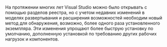 На протяжении многих лет Visual Studio можно было открывать с помощью разделов реестра, но с учетом недавних изменений в моделях развертывания и расширения возможностей необходим новый метод для обнаружения, возможно, более одного раза установленного экземпляра. Эти изменения упрощают более быструю установку по умолчанию, дополненную установкой по требованию других рабочих нагрузок и компонентов.


